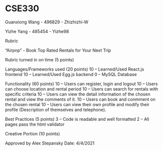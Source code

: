 # CSE330
Guanxiong Wang - 496829 - Zhizhizhi-W

Yizhe Yang - 485454 - Yizhe98

Rubric

“Airpnp” - Book Top Rated Rentals for Your Next Trip

Rubric turned in on time (5 points)

Languages/Frameworks used (20 points)
10 – Learned/Used React.js frontend
10 – Learned/Used Egg.js backend
0 – MySQL Database

Functionality (60 points)
10 – Users can register, login and logout
10 – Users can choose location and rental period
10 – Users can search for rentals with specific criteria
10 – Users can view the detail information of the chosen rental and view the comments of it.
10 – Users can book and conmment on the chosen rental
10 – Users can view their own profile and modify their profile (Description of themselves and telephone).

Best Practices (5 points)
3 – Code is readable and well formatted
2 – All pages pass the html validator

Creative Portion (10 points)


Approved by Alex Stepansky                             Date: 4/4/2021
